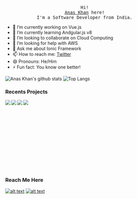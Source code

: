 <p align="center">
  <br>
  <samp>Hi! <br> <a href="https://www.linkedin.com/in/thekhananas/">Anas Khan</a> here!<br> I'm a Software Developer from India.<br></samp>
</p>

- 🔭 I’m currently working on Vue.js 
- 🌱 I’m currently learning Andgular.js v8
- 👯 I’m looking to collaborate on Cloud Computing
- 🤔 I’m looking for help with AWS
- 💬 Ask me about Ionic Framework
- 📫 How to reach me: [Twitter](https://twitter.com/theanaskhan)
- 😄 Pronouns: He/Him
- ⚡ Fun fact: You know one better!

![Anas Khan's github stats](https://github-readme-stats.vercel.app/api?username=chilloutwithanas)
![Top Langs](https://github-readme-stats.vercel.app/api/top-langs/?username=chilloutwithanas&layout=compact&hide=css)

### Recents Projects
<a href="https://github.com/chilloutwithanas/React-Android-Application">
  <img align="left" src="https://github-readme-stats.vercel.app/api/pin/?username=chilloutwithanas&repo=React-Android-Application" />
</a>
<a href="https://github.com/chilloutwithanas/Computer-Vision">
  <img align="left" src="https://github-readme-stats.vercel.app/api/pin/?username=chilloutwithanas&repo=Computer-Vision" />
</a>
<a href="https://github.com/chilloutwithanas/TMDb-Worldwide-BoxOffice-DataAnalysis">
  <img align="left" src="https://github-readme-stats.vercel.app/api/pin/?username=chilloutwithanas&repo=TMDb-Worldwide-BoxOffice-DataAnalysis" />
</a>
<a href="https://github.com/chilloutwithanas/AnasKhan-CrystalOscillatorDesign">
  <img align="left" src="https://github-readme-stats.vercel.app/api/pin/?username=chilloutwithanas&repo=AnasKhan-CrystalOscillatorDesign" />
</a>
<br>
<br>
<br>
<br>
<br>
<br>
<br>
<br>
<br>
<br>
<br>
<br>
<br>
<h3 align="left">Reach Me Here</h3>

[![alt text][1.1]][1]
[![alt text][2.1]][2]

[1.1]: http://i.imgur.com/tXSoThF.png (@thekhananas)
[2.1]: http://i.imgur.com/0o48UoR.png (@chilloutwithanas)

[1]: https://twitter.com/theanaskhan 
[2]: http://www.github.com/carlsednaoui
